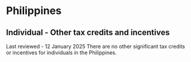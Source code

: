 # Philippines
## Individual - Other tax credits and incentives
Last reviewed - 12 January 2025
There are no other significant tax credits or incentives for individuals in the Philippines.
